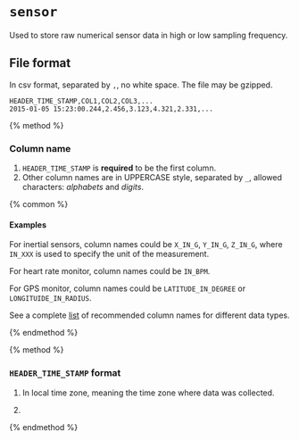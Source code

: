 # `sensor`

Used to store raw numerical sensor data in high or low sampling frequency.

## File format

In csv format, separated by `,`, no white space. The file may be gzipped.

```
HEADER_TIME_STAMP,COL1,COL2,COL3,...
2015-01-05 15:23:00.244,2.456,3.123,4.321,2.331,...
```

{% method %}

### Column name

1. `HEADER_TIME_STAMP` is **required** to be the first column.
2. Other column names are in UPPERCASE style, separated by `_`, allowed characters: *alphabets* and *digits*.

{% common %}
#### Examples

For inertial sensors, column names could be `X_IN_G`, `Y_IN_G`, `Z_IN_G`, where `IN_XXX` is used to specify the unit of the measurement.

For heart rate monitor, column names could be `IN_BPM`.

For GPS monitor, column names could be `LATITUDE_IN_DEGREE` or  `LONGITUIDE_IN_RADIUS`.

See a complete [list](#) of recommended column names for different data types.

{% endmethod %}

{% method %}

### `HEADER_TIME_STAMP` format

1. In local time zone, meaning the time zone where data was collected.

2. 

{% endmethod %}
